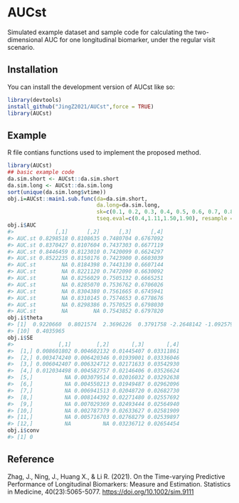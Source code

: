 
# AUCst

<!-- badges: start -->
<!-- badges: end -->

Simulated example dataset and sample code for calculating the two-dimensional AUC for one longitudinal biomarker, under the regular visit scenario.

## Installation

You can install the development version of AUCst like so:

``` r
library(devtools)
install_github("JingZ2021/AUCst",force = TRUE)
library(AUCst)
```

## Example

R file contians functions used to implement the proposed method.

``` r
library(AUCst)
## basic example code
da.sim.short <- AUCst::da.sim.short
da.sim.long <- AUCst::da.sim.long
sort(unique(da.sim.long$vtime))  
obj.i=AUCst::main1.sub.func(da=da.sim.short, 
                            da.long=da.sim.long,
                            sk=c(0.1, 0.2, 0.3, 0.4, 0.5, 0.6, 0.7, 0.8, 0.9, 1, 1.1, 1.2), 
                            tseq.eval=c(0.4,1.11,1.50,1.90), resample =0, nsap=3)
obj.i$AUC          
#>             [,1]      [,2]      [,3]      [,4]
#> AUC.st 0.8298518 0.8108635 0.7480704 0.6767092
#> AUC.st 0.8370427 0.8107604 0.7437303 0.6677119
#> AUC.st 0.8446459 0.8123010 0.7420099 0.6624297
#> AUC.st 0.8522235 0.8150176 0.7423900 0.6603039
#> AUC.st        NA 0.8184398 0.7443130 0.6607144
#> AUC.st        NA 0.8221120 0.7472090 0.6630092
#> AUC.st        NA 0.8256029 0.7505132 0.6665251
#> AUC.st        NA 0.8285070 0.7536762 0.6706026
#> AUC.st        NA 0.8304380 0.7561665 0.6745941
#> AUC.st        NA 0.8310145 0.7574653 0.6778676
#> AUC.st        NA 0.8298386 0.7570525 0.6798030
#> AUC.st        NA        NA 0.7543852 0.6797820
obj.i$theta
#> [1]  0.9220660  0.8021574  2.3696226  0.3791758 -2.2648142 -1.0925795  0.5177396 -0.4832387  0.1538552
#> [10]  0.4035965
obj.i$SE
#>              [,1]        [,2]       [,3]       [,4]
#>  [1,] 0.008601802 0.004602132 0.01445407 0.03311861
#>  [2,] 0.003474240 0.006420346 0.01939001 0.03336046
#>  [3,] 0.006042407 0.006324712 0.02171633 0.03542930
#>  [4,] 0.012034498 0.004582757 0.02146406 0.03526624
#>  [5,]          NA 0.003079514 0.02016032 0.03292638
#>  [6,]          NA 0.004550213 0.01949487 0.02962096
#>  [7,]          NA 0.006941513 0.02048720 0.02682730
#>  [8,]          NA 0.008144392 0.02271480 0.02557692
#>  [9,]          NA 0.007029369 0.02493444 0.02564940
#> [10,]          NA 0.002787379 0.02633627 0.02581909
#> [11,]          NA 0.005716703 0.02768279 0.02539897
#> [12,]          NA          NA 0.03236712 0.02654454
obj.i$conv
#> [1] 0
```

## Reference

Zhag, J., Ning, J., Huang X., & Li R. (2021). On the Time-varying Predictive Performance of Longitudinal Biomarkers: Measure and Estimation. Statistics in Medicine,
40(23):5065-5077. <https://doi.org/10.1002/sim.9111>
